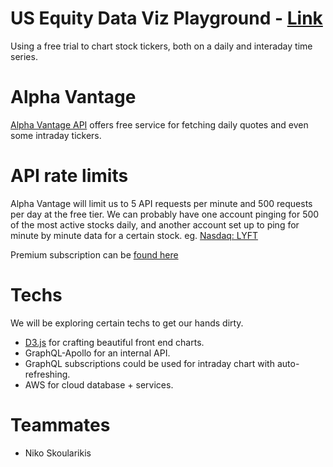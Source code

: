 # US Equity Data Viz Playground - [Link](http://www.data-vis.com.s3-website-us-west-1.amazonaws.com/)

Using a free trial to chart stock tickers, both on a daily and interaday time series.


# Alpha Vantage

[Alpha Vantage API](https://www.alphavantage.co/documentation/) offers free service for fetching daily quotes and even some intraday tickers.  

# API rate limits

Alpha Vantage will limit us to 5 API requests per minute and 500 requests per day at the free tier.  We can probably have one account pinging for 500 of the most active stocks daily, and another account set up to ping for minute by minute data for a certain stock.  eg.  [Nasdaq: LYFT](https://finance.yahoo.com/quote/LYFT)

Premium subscription can be [found here](https://www.alphavantage.co/premium/)

# Techs 

We will be exploring certain techs to get our hands dirty.  

- [D3.js](https://d3js.org/) for crafting beautiful front end charts. 
- GraphQL-Apollo for an internal API.
- GraphQL subscriptions could be used for intraday chart with auto-refreshing.
- AWS for cloud database + services. 

# Teammates

- Niko Skoularikis
